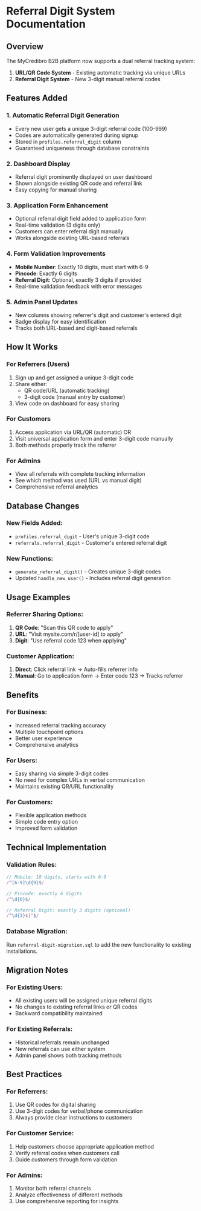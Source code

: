 # Referral Digit System Documentation

## Overview
The MyCredibro B2B platform now supports a dual referral tracking system:
1. **URL/QR Code System** - Existing automatic tracking via unique URLs
2. **Referral Digit System** - New 3-digit manual referral codes

## Features Added

### 1. Automatic Referral Digit Generation
- Every new user gets a unique 3-digit referral code (100-999)
- Codes are automatically generated during signup
- Stored in `profiles.referral_digit` column
- Guaranteed uniqueness through database constraints

### 2. Dashboard Display
- Referral digit prominently displayed on user dashboard
- Shown alongside existing QR code and referral link
- Easy copying for manual sharing

### 3. Application Form Enhancement
- Optional referral digit field added to application form
- Real-time validation (3 digits only)
- Customers can enter referral digit manually
- Works alongside existing URL-based referrals

### 4. Form Validation Improvements
- **Mobile Number**: Exactly 10 digits, must start with 6-9
- **Pincode**: Exactly 6 digits
- **Referral Digit**: Optional, exactly 3 digits if provided
- Real-time validation feedback with error messages

### 5. Admin Panel Updates
- New columns showing referrer's digit and customer's entered digit
- Badge display for easy identification
- Tracks both URL-based and digit-based referrals

## How It Works

### For Referrers (Users)
1. Sign up and get assigned a unique 3-digit code
2. Share either:
   - QR code/URL (automatic tracking)
   - 3-digit code (manual entry by customer)
3. View code on dashboard for easy sharing

### For Customers
1. Access application via URL/QR (automatic) OR
2. Visit universal application form and enter 3-digit code manually
3. Both methods properly track the referrer

### For Admins
- View all referrals with complete tracking information
- See which method was used (URL vs manual digit)
- Comprehensive referral analytics

## Database Changes

### New Fields Added:
- `profiles.referral_digit` - User's unique 3-digit code
- `referrals.referral_digit` - Customer's entered referral digit

### New Functions:
- `generate_referral_digit()` - Creates unique 3-digit codes
- Updated `handle_new_user()` - Includes referral digit generation

## Usage Examples

### Referrer Sharing Options:
1. **QR Code**: "Scan this QR code to apply"
2. **URL**: "Visit mysite.com/r/[user-id] to apply"
3. **Digit**: "Use referral code 123 when applying"

### Customer Application:
1. **Direct**: Click referral link → Auto-fills referrer info
2. **Manual**: Go to application form → Enter code 123 → Tracks referrer

## Benefits

### For Business:
- Increased referral tracking accuracy
- Multiple touchpoint options
- Better user experience
- Comprehensive analytics

### For Users:
- Easy sharing via simple 3-digit codes
- No need for complex URLs in verbal communication
- Maintains existing QR/URL functionality

### For Customers:
- Flexible application methods
- Simple code entry option
- Improved form validation

## Technical Implementation

### Validation Rules:
```javascript
// Mobile: 10 digits, starts with 6-9
/^[6-9]\d{9}$/

// Pincode: exactly 6 digits
/^\d{6}$/

// Referral Digit: exactly 3 digits (optional)
/^\d{3}$|^$/
```

### Database Migration:
Run `referral-digit-migration.sql` to add the new functionality to existing installations.

## Migration Notes

### For Existing Users:
- All existing users will be assigned unique referral digits
- No changes to existing referral links or QR codes
- Backward compatibility maintained

### For Existing Referrals:
- Historical referrals remain unchanged
- New referrals can use either system
- Admin panel shows both tracking methods

## Best Practices

### For Referrers:
1. Use QR codes for digital sharing
2. Use 3-digit codes for verbal/phone communication
3. Always provide clear instructions to customers

### For Customer Service:
1. Help customers choose appropriate application method
2. Verify referral codes when customers call
3. Guide customers through form validation

### For Admins:
1. Monitor both referral channels
2. Analyze effectiveness of different methods
3. Use comprehensive reporting for insights
